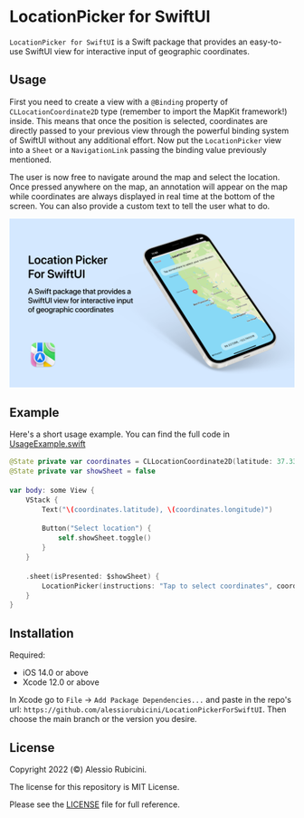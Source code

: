 # LocationPicker for SwiftUI

`LocationPicker for SwiftUI` is a Swift package that provides an easy-to-use SwiftUI view for interactive input of geographic coordinates.

## Usage

First you need to create a view with a ``@Binding`` property of ``CLLocationCoordinate2D`` type (remember to import the MapKit framework!) inside. This means that once the position is selected, coordinates are directly passed to your previous view through the powerful binding system of SwiftUI without any additional effort. Now put the ``LocationPicker`` view into a ``Sheet`` or a ``NavigationLink`` passing the binding value previously mentioned.

The user is now free to navigate around the map and select the location. Once pressed anywhere on the map, an annotation will appear on the map while coordinates are always displayed in real time at the bottom of the screen. You can also provide a custom text to tell the user what to do.

![Location Picker](./Resources/LocationPickerForSwiftUI.png)


## Example

Here's a short usage example. You can find the full code in [UsageExample.swift](https://github.com/alessiorubicini/LocationPickerForSwiftUI/blob/master/Sources/LocationPicker/UsageExample.swift)

```swift
@State private var coordinates = CLLocationCoordinate2D(latitude: 37.333747, longitude: -122.011448)
@State private var showSheet = false

var body: some View {
    VStack {
        Text("\(coordinates.latitude), \(coordinates.longitude)")
        
        Button("Select location") {
            self.showSheet.toggle()
        }
    }

    .sheet(isPresented: $showSheet) {
        LocationPicker(instructions: "Tap to select coordinates", coordinates: $coordinates, dismissOnSelection: true)
    }
}
```


## Installation

Required:
- iOS 14.0 or above
- Xcode 12.0 or above

In Xcode go to `File` -> `Add Package Dependencies...` and paste in the repo's url: `https://github.com/alessiorubicini/LocationPickerForSwiftUI`.
Then choose the main branch or the version you desire.


## License

Copyright 2022 (©) Alessio Rubicini.

The license for this repository is MIT License.

Please see the [LICENSE](LICENSE) file for full reference.
